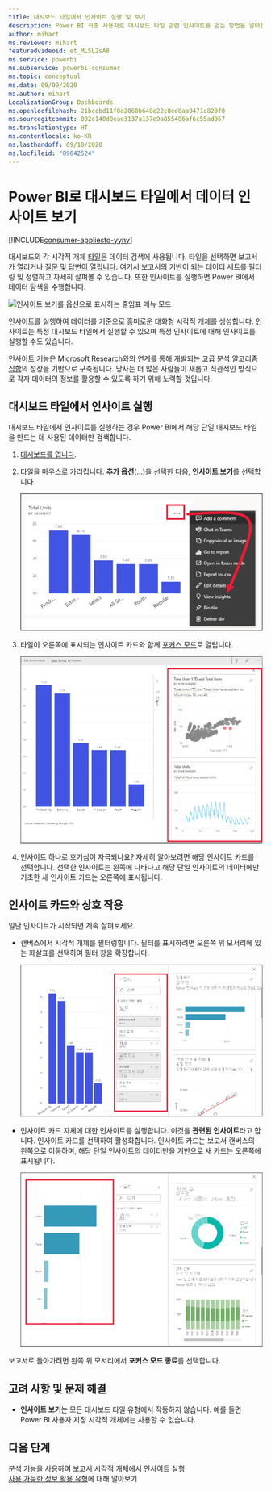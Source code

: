 ```yaml
---
title: 대시보드 타일에서 인사이트 실행 및 보기
description: Power BI 최종 사용자로 대시보드 타일 관련 인사이트를 얻는 방법을 알아봅니다.
author: mihart
ms.reviewer: mihart
featuredvideoid: et_MLSL2sA8
ms.service: powerbi
ms.subservice: powerbi-consumer
ms.topic: conceptual
ms.date: 09/09/2020
ms.author: mihart
LocalizationGroup: Dashboards
ms.openlocfilehash: 21bccbd11f8d2060b648e22c8ed8aa9471c820f0
ms.sourcegitcommit: 002c140d0eae3137a137e9a855486af6c55ad957
ms.translationtype: HT
ms.contentlocale: ko-KR
ms.lasthandoff: 09/10/2020
ms.locfileid: "89642524"
---
```

# <a name="view-data-insights-on-dashboard-tiles-with-power-bi"></a>Power BI로 대시보드 타일에서 데이터 인사이트 보기

[!INCLUDE[consumer-appliesto-yyny](../includes/consumer-appliesto-yyny.md)]

대시보드의 각 시각적 개체 [타일](end-user-tiles.md)은 데이터 검색에 사용됩니다. 타일을 선택하면 보고서가 열리거나 [질문 및 답변이 열립니다](end-user-q-and-a.md). 여기서 보고서의 기반이 되는 데이터 세트를 필터링 및 정렬하고 자세히 살펴볼 수 있습니다. 또한 인사이트를 실행하면 Power BI에서 데이터 탐색을 수행합니다.

![인사이트 보기를 옵션으로 표시하는 줄임표 메뉴 모드](./media/end-user-insights/power-bi-insight.png)

인사이트를 실행하여 데이터를 기준으로 흥미로운 대화형 시각적 개체를 생성합니다. 인사이트는 특정 대시보드 타일에서 실행할 수 있으며 특정 인사이트에 대해 인사이트를 실행할 수도 있습니다.

인사이트 기능은 Microsoft Research와의 연계를 통해 개발되는 [고급 분석 알고리즘 집합](end-user-insight-types.md)의 성장을 기반으로 구축됩니다. 당사는 더 많은 사람들이 새롭고 직관적인 방식으로 각자 데이터의 정보를 활용할 수 있도록 하기 위해 노력할 것입니다.

## <a name="run-insights-on-a-dashboard-tile"></a>대시보드 타일에서 인사이트 실행
대시보드 타일에서 인사이트를 실행하는 경우 Power BI에서 해당 단일 대시보드 타일을 만드는 데 사용된 데이터만 검색합니다. 

1. [대시보드를 엽니다](end-user-dashboards.md).
2. 타일을 마우스로 가리킵니다. **추가 옵션**(...)을 선택한 다음, **인사이트 보기**를 선택합니다. 

    ![줄임표를 선택할 때 드롭다운이 표시되는 것을 보여 주는 스크린샷](./media/end-user-insights/power-bi-hover.png)


3. 타일이 오른쪽에 표시되는 인사이트 카드와 함께 [포커스 모드](end-user-focus.md)로 열립니다.    
   
    ![포커스 모드](./media/end-user-insights/power-bi-insights-tiles.png)    
4. 인사이트 하나로 호기심이 자극되나요? 자세히 알아보려면 해당 인사이트 카드를 선택합니다. 선택한 인사이트는 왼쪽에 나타나고 해당 단일 인사이트의 데이터에만 기초한 새 인사이트 카드는 오른쪽에 표시됩니다.    

 ## <a name="interact-with-the-insight-cards"></a>인사이트 카드와 상호 작용
일단 인사이트가 시작되면 계속 살펴보세요.

   * 캔버스에서 시각적 개체를 필터링합니다.  필터를 표시하려면 오른쪽 위 모서리에 있는 화살표를 선택하여 필터 창을 확장합니다.

      ![필터 메뉴가 확장된 인사이트](./media/end-user-insights/power-bi-filter.png)
   
   * 인사이트 카드 자체에 대한 인사이트를 실행합니다. 이것을 **관련된 인사이트**라고 합니다. 인사이트 카드를 선택하여 활성화합니다. 인사이트 카드는 보고서 캔버스의 왼쪽으로 이동하며, 해당 단일 인사이트의 데이터만을 기반으로 새 카드는 오른쪽에 표시됩니다.
   
      ![확장된 관련 인사이트 및 필터 메뉴](./media/end-user-insights/power-bi-insights-card.png)
   
     
보고서로 돌아가려면 왼쪽 위 모서리에서 **포커스 모드 종료**를 선택합니다.

## <a name="considerations-and-troubleshooting"></a>고려 사항 및 문제 해결
- **인사이트 보기**는 모든 대시보드 타일 유형에서 작동하지 않습니다. 예를 들면 Power BI 사용자 지정 시각적 개체에는 사용할 수 없습니다.<!--[Power BI visuals](end-user-custom-visuals.md)-->


## <a name="next-steps"></a>다음 단계

[분석 기능을 사용](end-user-analyze-visuals.md)하여 보고서 시각적 개체에서 인사이트 실행    
[사용 가능한 정보 활용 유형](end-user-insight-types.md)에 대해 알아보기

